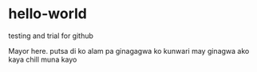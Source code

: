 # hello-world
testing and trial for github

Mayor here. putsa di ko alam pa ginagagwa ko
kunwari may ginagwa ako kaya chill muna kayo

